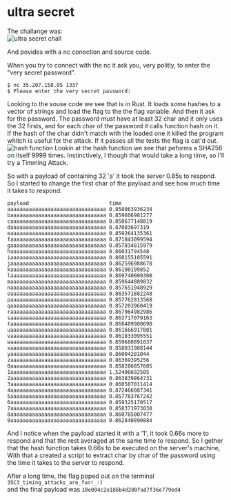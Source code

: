 # ultra secret
The challange was:  
![ultra secret chall](https://i.imgur.com/4kf9EnM.png)

And povides with a nc conection and source code.  

When you try to connect with the nc it ask you, very politly, to enter the "very secret password".  
```
$ nc 35.207.158.95 1337
$ Please enter the very secret password:
```
Looking to the souse code we see that is in Rust.
It loads some hashes to a vector of strings and load the flag to the the flag variable. And then it ask for the password. The password must have at least 32 char and it only uses the 32 firsts, and for each char of the password it calls function hash on it. If the hash of the char didn't match with the loaded one it killed the program whitch is useful for the attack. If it passes all the tests the flag is cat'd out.   
![hash function](https://i.imgur.com/NnvsxYp.png)
Lookin at the hash function we see that peforms a SHA256 on itself 9999 times. Instinctively, I though that would take a long time, so I'll try a Timming Attack.  

So with a payload of containing 32 'a' it took the server 0.85s to respond. So I started to change the first char of the payload and see how much time it takes to respond.  
```
payload			                 time
aaaaaaaaaaaaaaaaaaaaaaaaaaaaaaaa 0.858063936234
baaaaaaaaaaaaaaaaaaaaaaaaaaaaaaa 0.859606981277
caaaaaaaaaaaaaaaaaaaaaaaaaaaaaaa 0.858677148819
daaaaaaaaaaaaaaaaaaaaaaaaaaaaaaa 0.87083697319
eaaaaaaaaaaaaaaaaaaaaaaaaaaaaaaa 0.859264135361
faaaaaaaaaaaaaaaaaaaaaaaaaaaaaaa 0.871843099594
gaaaaaaaaaaaaaaaaaaaaaaaaaaaaaaa 0.857834815979
haaaaaaaaaaaaaaaaaaaaaaaaaaaaaaa 0.86031794548
iaaaaaaaaaaaaaaaaaaaaaaaaaaaaaaa 0.860155105591
jaaaaaaaaaaaaaaaaaaaaaaaaaaaaaaa 0.862596988678
kaaaaaaaaaaaaaaaaaaaaaaaaaaaaaaa 0.86190199852
laaaaaaaaaaaaaaaaaaaaaaaaaaaaaaa 0.869740009308
maaaaaaaaaaaaaaaaaaaaaaaaaaaaaaa 0.859644889832
naaaaaaaaaaaaaaaaaaaaaaaaaaaaaaa 0.857651948929
oaaaaaaaaaaaaaaaaaaaaaaaaaaaaaaa 0.863571882248
paaaaaaaaaaaaaaaaaaaaaaaaaaaaaaa 0.857762813568
qaaaaaaaaaaaaaaaaaaaaaaaaaaaaaaa 0.857203960419
raaaaaaaaaaaaaaaaaaaaaaaaaaaaaaa 0.867964982986
saaaaaaaaaaaaaaaaaaaaaaaaaaaaaaa 0.863717079163
taaaaaaaaaaaaaaaaaaaaaaaaaaaaaaa 0.868489980698
uaaaaaaaaaaaaaaaaaaaaaaaaaaaaaaa 0.861666917801
vaaaaaaaaaaaaaaaaaaaaaaaaaaaaaaa 0.861833095551
waaaaaaaaaaaaaaaaaaaaaaaaaaaaaaa 0.859680891037
xaaaaaaaaaaaaaaaaaaaaaaaaaaaaaaa 0.858031988144
yaaaaaaaaaaaaaaaaaaaaaaaaaaaaaaa 0.86004281044
zaaaaaaaaaaaaaaaaaaaaaaaaaaaaaaa 0.86369395256
0aaaaaaaaaaaaaaaaaaaaaaaaaaaaaaa 0.858286857605
1aaaaaaaaaaaaaaaaaaaaaaaaaaaaaaa 1.52406692505
2aaaaaaaaaaaaaaaaaaaaaaaaaaaaaaa 0.863839864731
3aaaaaaaaaaaaaaaaaaaaaaaaaaaaaaa 0.860507011414
4aaaaaaaaaaaaaaaaaaaaaaaaaaaaaaa 0.872466087341
5aaaaaaaaaaaaaaaaaaaaaaaaaaaaaaa 0.857763767242
6aaaaaaaaaaaaaaaaaaaaaaaaaaaaaaa 0.859325170517
7aaaaaaaaaaaaaaaaaaaaaaaaaaaaaaa 0.858371973038
8aaaaaaaaaaaaaaaaaaaaaaaaaaaaaaa 0.860785007477
9aaaaaaaaaaaaaaaaaaaaaaaaaaaaaaa 0.862840890884
```
And I notice when the payload started it with a '1', it took 0.66s more to respond and that the rest averaged at the same time to respond. So I gether that the hash function takes 0.66s to be executed on the server's machine, With that a created a script to extract char by char of the password using the time it takes to the server to respond.  

After a long time, the flag poped out on the terminal
`35C3_timing_attacks_are_fun!_:)`  
and the final payload was `10e004c2e186b4d280fad7f36e779ed4`  